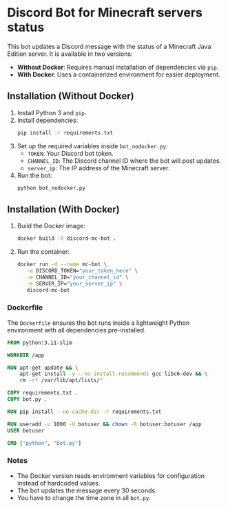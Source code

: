 # Discord Bot for Minecraft servers status

This bot updates a Discord message with the status of a Minecraft Java Edition server. It is available in two versions:

- **Without Docker**: Requires manual installation of dependencies via `pip`.
- **With Docker**: Uses a containerized environment for easier deployment.

## Installation (Without Docker)

1. Install Python 3 and `pip`.
2. Install dependencies:
   ```sh
   pip install -r requirements.txt
   ```
3. Set up the required variables inside `bot_nodocker.py`:
   - `TOKEN`: Your Discord bot token.
   - `CHANNEL_ID`: The Discord channel ID where the bot will post updates.
   - `server_ip`: The IP address of the Minecraft server.
4. Run the bot:
   ```sh
   python bot_nodocker.py
   ```

## Installation (With Docker)

1. Build the Docker image:
   ```sh
   docker build -t discord-mc-bot .
   ```
2. Run the container:
   ```sh
   docker run -d --name mc-bot \
      -e DISCORD_TOKEN="your_token_here" \
      -e CHANNEL_ID="your_channel_id" \
      -e SERVER_IP="your_server_ip" \
      discord-mc-bot
   ```

### Dockerfile

The `Dockerfile` ensures the bot runs inside a lightweight Python environment with all dependencies pre-installed.

```dockerfile
FROM python:3.11-slim

WORKDIR /app

RUN apt-get update && \
    apt-get install -y --no-install-recommends gcc libc6-dev && \
    rm -rf /var/lib/apt/lists/*

COPY requirements.txt .
COPY bot.py .

RUN pip install --no-cache-dir -r requirements.txt

RUN useradd -u 1000 -U botuser && chown -R botuser:botuser /app
USER botuser

CMD ["python", "bot.py"]
```

### Notes

- The Docker version reads environment variables for configuration instead of hardcoded values.
- The bot updates the message every 30 seconds.
- You have to change the time zone in all `bot.py`.

